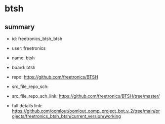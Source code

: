 # btsh
 
## summary 
* id: freetronics_btsh_btsh
* user: freetronics
* name: btsh
* board: btsh
* repo: https://github.com/freetronics/BTSH



* src_file_repo_sch: 
* src_file_repo_sch_link: https://github.com/freetronics/BTSH/tree/master/
* full details link: https://github.com/oomlout/oomlout_oomp_project_bot_v_2/tree/main/projects/freetronics_btsh_btsh/current_version/working  






